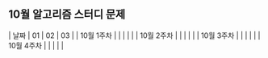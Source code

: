 ## 10월 알고리즘 스터디 문제

| 날짜 | 01 | 02 | 03 |
| 10월 1주차 |         |          |          |          |
| 10월 2주차 |         |          |          |          |
| 10월 3주차 |         |          |          |          |
| 10월 4주차 |         |          |          |          |
